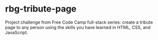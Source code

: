 # rbg-tribute-page
Project challenge from Free Code Camp full-stack series: create a tribute page to any person using the skills you have learned in HTML, CSS, and JavaScript.

